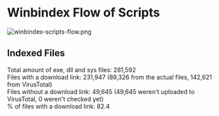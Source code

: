 # Winbindex Flow of Scripts

![winbindex-scripts-flow.png](winbindex-scripts-flow.png)

## Indexed Files

<!--FileStats-->
Total amount of exe, dll and sys files: 281,592  
Files with a download link: 231,947 (89,326 from the actual files, 142,621 from VirusTotal)  
Files without a download link: 49,645 (49,645 weren't uploaded to VirusTotal, 0 weren't checked yet)  
% of files with a download link: 82.4  
<!--/FileStats-->
